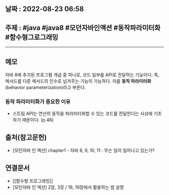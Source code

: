 ## 날짜 : 2022-08-23 06:58

## 주제 : #java #java8 #모던자바인액션 #동작파라미터화 #함수형그로그래밍
----
## 메모
>

자바 8에 추가된 프로그램 개념 중 하나로, 코드 일부를 API로 전달하는 기능이다. 
즉, 메서드를 다른 메서드의 인수로 넘겨주는 기능이 가능하다. 이를 **동작 파라미터화**(behavior parameterization)라고 부른다. 

### 동작 파라미터화가 중요한 이유
- 스트림 API는 연산의 동작을 파라미터화할 수 있는 코드를 전달한다는 사상에 기초하기 때문이다. (p.46)


## 출처(참고문헌)
- [모던자바 인 액션] chapter1 - 자바 8, 9, 10, 11 : 무슨 일이 일어나고 있는가?

## 연결문서
- [[함수형 프로그래밍]]
- [모던자바 인 액션] 2장, 3장 / 18, 19장에서 활용하는 법 설명
